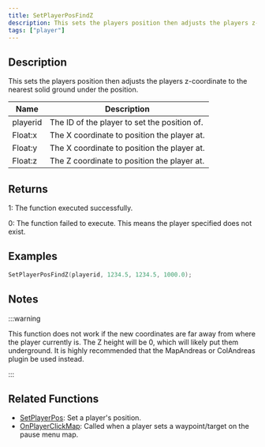 ```yaml
---
title: SetPlayerPosFindZ
description: This sets the players position then adjusts the players z-coordinate to the nearest solid ground under the position.
tags: ["player"]
---
```


## Description

This sets the players position then adjusts the players z-coordinate to the nearest solid ground under the position.

| Name     | Description                                  |
| -------- | -------------------------------------------- |
| playerid | The ID of the player to set the position of. |
| Float:x  | The X coordinate to position the player at.  |
| Float:y  | The X coordinate to position the player at.  |
| Float:z  | The Z coordinate to position the player at.  |

## Returns

1: The function executed successfully.

0: The function failed to execute. This means the player specified does not exist.

## Examples

```c
SetPlayerPosFindZ(playerid, 1234.5, 1234.5, 1000.0);
```

## Notes

:::warning

This function does not work if the new coordinates are far away from where the player currently is. The Z height will be 0, which will likely put them underground. It is highly recommended that the MapAndreas or ColAndreas plugin be used instead.

:::

## Related Functions

- [SetPlayerPos](SetPlayerPos): Set a player's position.
- [OnPlayerClickMap](../callbacks/OnPlayerClickMap): Called when a player sets a waypoint/target on the pause menu map.
